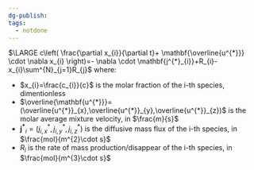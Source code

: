 ```yaml
---
dg-publish: 
tags:
  - notdone
---
```

$\LARGE c\left( \frac{\partial x_{i}}{\partial t}+ \mathbf{\overline{u^{*}}} \cdot \nabla x_{i} \right)=- \nabla \cdot \mathbf{j^{*}_{i}}+R_{i}-x_{i}\sum^{N}_{j=1}R_{j}$
where:
- $x_{i}=\frac{c_{i}}{c}$ is the molar fraction of the i-th species, dimentionless
- $\overline{\mathbf{u^{*}}}=(\overline{u^{*}}_{x},\overline{u^{*}}_{y},\overline{u^{*}}_{z})$ is the molar average mixture velocity, in $\frac{m}{s}$
- $\mathbf{j^{*}}_{i}=(j^{*}_{i,x},j^{*}_{i,y},j^{*}_{i,z})$ is the diffusive mass flux of the i-th species, in $\frac{mol}{m^{2}\cdot s}$
- $R_{i}$ is the rate of mass production/disappear of the i-th species, in $\frac{mol}{m^{3}\cdot s}$

